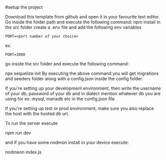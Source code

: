 #setup the project

Download this template from github and open it in your favourite text editor.
Go inside the folder path and execute the following command:
npm install
In the src folder create a .env file and add the following env variables

    PORT=<port number of your choice>

   
ex:

    PORT=3000
go inside the src folder and execute the following command:

  npx sequelize init
By executing the above command you will get migrations and seeders folder along with a config.json inside the config folder.

If you're setting up your development environment, then write the username of your db, password of your db and in dialect mention whatever db you are using for ex: mysql, mariadb etc in the config.json file

If you're setting up test or prod environment, make sure you also replace the host with the hosted db url.

To run the server execute

npm run dev

and if you have some nodmon install in your device execute:

nodmeon index.js


